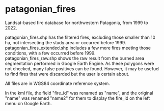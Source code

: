 # patagonian_fires

Landsat-based fire database for northwestern Patagonia, from 1999 to 2022.  

patagonian_fires.shp has the filtered fires, excluding those smaller than 10 ha, not intersecting the study area or occurred before 1999.  
patagonian_fires_extended.shp includes a few more fires meeting those conditions, with a few occurred before 1999.  
patagonian_fires_raw.shp shows the raw result from the burned area segmentation performed in Google Earth Engine. As these polygons were not checked, many false positives can be found. However, it may be usefuel to find fires that were discarded but the user is certain about.  
  
All files are in WGS84 coordinate reference system.  
  
In the kml file, the field "fire_id" was renamed as "name", and the original "name" was renamed "name2" for them to display the fire_id on the left menu on Google Earth.
